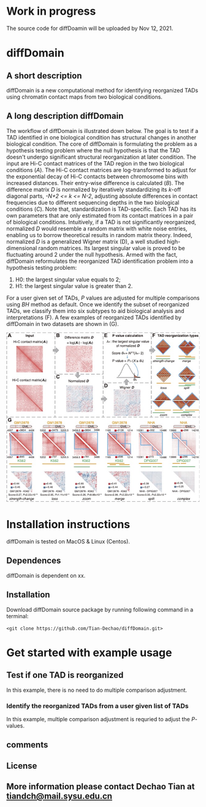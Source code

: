 # Work in progress
The source code for diffDoamin will be uploaded by Nov 12, 2021.

# diffDomain
## A short description
diffDomain is a new computational method for identifying reorganized TADs using chromatin contact maps from two biological conditions. 

## A long description diffDomain 
The workflow of diffDomain is illustrated down below.
The goal is to test if a TAD identified in one biological condition has structural changes in another biological condition.
The core of diffDomain is formulating the problem as a hypothesis testing problem where the null hypothesis is that the TAD doesn't undergo significant structural reorganization at later condition.
The input are Hi-C contact matrices of the TAD region in the two biological conditions (*A*).
The Hi-C contact matrices are  log-transformed to adjust for the exponential decay of Hi-C contacts between chromosome bins with increased distances. 
Their entry-wise difference is calculated (*B*).
The difference matrix *D* is normalized by iteratively standardizing its *k*-off diagonal parts, *-N+2 <= k <= N-2*, adjusting absolute differences in contact frequencies due to different sequencing depths in the two biological conditions (*C*).
Note that, standardization is TAD-specific. Each TAD has its own parameters that are only estimated from its contact matrices in a pair of biological conditions.
Intuitively, if a TAD is not significantly reorganized, normalized *D* would resemble a random matrix with white noise entries, enabling us to borrow theoretical results in random matrix theory.
Indeed, normalized *D* is a generalized Wigner matrix (D), a well studied high-dimensional random matrices.
Its largest singular value is proved to be fluctuating around 2 under the null hypothesis.
Armed with the fact, diffDomain reformulates the reorganized TAD identification problem into a hypothesis testing problem:
1. H0: the largest singular value equals to 2;
2. H1: the largest singular value is greater than  2.

For a user given set of TADs, *P* values are adjusted for multiple comparisons using *BH* method as default.
Once we identify the subset of reorganized TADs, we classify them into six subtypes to aid biological analysis and interpretations (F).
A few examples of reorganized TADs identified by diffDomain in two datasets are shown in (G).


![workflow](/figures/workflow.jpg)

# Installation instructions
diffDomain is tested on MacOS & Linux (Centos). 
## Dependences
diffDomain is dependent on xx. 

## Installation
Download diffDomain source package by running following command in a terminal:

`<git clone https://github.com/Tian-Dechao/diffDomain.git>`  

# Get started with example usage
## Test if one TAD is reorganized
In this example, there is no need to do multiple comparison adjustment.

### Identify the reorganized TADs from a user given list of TADs
In this example, multiple comparison adjustment is requried to adjust the *P*-values.

## comments

## License

## More information please contact Dechao Tian at tiandch@mail.sysu.edu.cn
